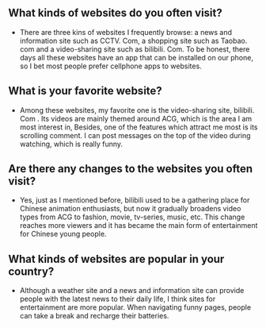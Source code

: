 ## What kinds of websites do you often visit?
- There are three kins of websites I frequently browse: a news and information site such as CCTV. Com, a shopping site such as Taobao. com and a video-sharing site such as  bilibili. Com.  To be honest, there days all these websites have an app that can be installed on our phone, so I bet most people prefer cellphone apps to websites.
## What is your favorite website?
-  Among these websites, my favorite one is the video-sharing site, bilibili. Com . Its videos are mainly themed around ACG, which is the area I am most interest in, Besides, one of the features which attract me most is its scrolling comment. I can post messages on the top of the video during watching, which is really funny.
## Are there any changes to the websites you often visit?
- Yes, just as I mentioned before, bilibili used to be a gathering place for Chinese animation enthusiasts, but now it gradually broadens video types from ACG to fashion, movie, tv-series, music, etc. This change reaches more viewers and it has became the main form of entertainment for Chinese young people.
## What kinds of websites are popular in your country?
- Although a weather site and a news and information site can provide people with the latest news to their daily life, I think sites for entertainment are more popular. When navigating funny pages, people can take a break and recharge their batteries.
